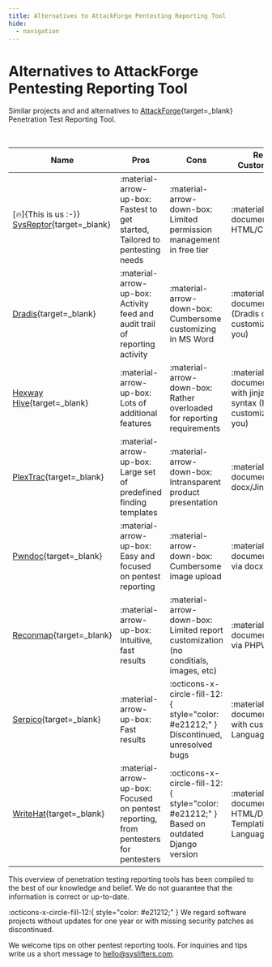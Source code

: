 ```yaml
---
title: Alternatives to AttackForge Pentesting Reporting Tool
hide:
  - navigation
---
```


# Alternatives to AttackForge Pentesting Reporting Tool


Similar projects and and alternatives to [AttackForge](https://attackforge.com/){target=_blank} Penetration Test Reporting Tool.


<br>

| Name | Pros | Cons | Report Customization | Costs/User/Month |
| - | - | - | - | - |
| [:fire:]{This is us :-)} [SysReptor](https://docs.sysreptor.com){target=_blank} | :material-arrow-up-box: Fastest to get started, Tailored to pentesting needs | :material-arrow-down-box: Limited permission management in free tier | :material-file-document: HTML/CSS/VueJS | :material-tag: Free or € 70 |
|  [Dradis](https://dradisframework.com/){target=_blank} | :material-arrow-up-box: Activity feed and audit trail of reporting activity | :material-arrow-down-box: Cumbersome customizing in MS Word | :material-file-document: docx (Dradis optionally customizes for you) | :material-tag: Free or $ 79 or $ 149 |
|  [Hexway Hive](https://hexway.io/hive/){target=_blank} | :material-arrow-up-box: Lots of additional features | :material-arrow-down-box: Rather overloaded for reporting requirements | :material-file-document: docx with jinja-like syntax (Hexway customizes for you) | :material-tag: Free or $ 78 |
|  [PlexTrac](https://plextrac.com/){target=_blank} | :material-arrow-up-box: Large set of predefined finding templates | :material-arrow-down-box: Intransparent product presentation | :material-file-document: docx/Jinja2 | :material-tag: Top secret |
|  [Pwndoc](https://github.com/pwndoc/pwndoc){target=_blank} | :material-arrow-up-box: Easy and focused on pentest reporting | :material-arrow-down-box: Cumbersome image upload | :material-file-document: docx via docxtemplater | :material-tag: Free and Open Source |
|  [Reconmap](https://github.com/reconmap/reconmap){target=_blank} | :material-arrow-up-box: Intuitive, fast results | :material-arrow-down-box: Limited report customization (no conditials, images, etc) | :material-file-document: docx via PHPWord | :material-tag: Free and Open Source |
|  [Serpico](https://github.com/SerpicoProject/Serpico){target=_blank} | :material-arrow-up-box: Fast results | :octicons-x-circle-fill-12:{ style="color: #e21212;" } Discontinued, unresolved bugs | :material-file-document: docx with custom Meta Language | :material-tag: Free and Open Source |
|  [WriteHat](https://github.com/blacklanternsecurity/writehat){target=_blank} | :material-arrow-up-box: Focused on pentest reporting, from pentesters for pentesters | :octicons-x-circle-fill-12:{ style="color: #e21212;" } Based on outdated Django version | :material-file-document: HTML/Django Templating Language | :material-tag: Free and Open Source |


This overview of penetration testing reporting tools has been compiled to the best of our knowledge and belief. We do not guarantee that the information is correct or up-to-date.

:octicons-x-circle-fill-12:{ style="color: #e21212;" } We regard software projects without updates for one year or with missing security patches as discontinued.

We welcome tips on other pentest reporting tools.
For inquiries and tips write us a short message to hello@syslifters.com.

